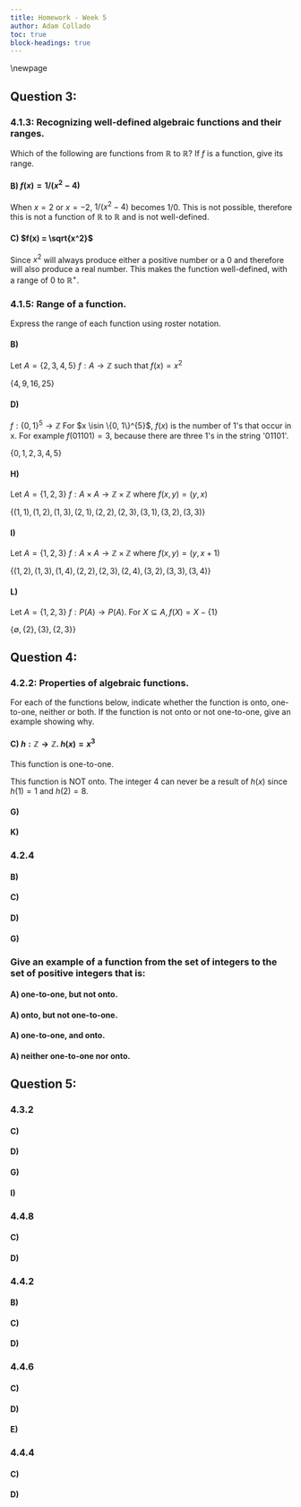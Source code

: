 ```yaml
---
title: Homework - Week 5
author: Adam Collado
toc: true
block-headings: true
---
```

\newpage

## Question 3: 

### 4.1.3: Recognizing well-defined algebraic functions and their ranges.

Which of the following are functions from $\mathbb{R} \text{ to } \mathbb{R}$? If $f$ is a function, give its range.

#### B) $f(x) = 1/(x^2 - 4)$

When $x=2$ or $x=-2$, $1/(x^2-4)$ becomes $1/0$. This is not possible, therefore this is not a function of $\mathbb{R} \text{ to } \mathbb{R}$ and is not well-defined.

#### C) $f(x) = \sqrt{x^2}$

Since $x^2$ will always produce either a positive number or a 0 and therefore will also produce a real number. This makes the function well-defined, with a range of 0 to $\mathbb{R}^{+}$.

### 4.1.5: Range of a function.

Express the range of each function using roster notation.

#### B)

Let $A = \{2, 3, 4, 5\}$
$f: A \to \mathbb{Z} \text{ such that } f(x) = x^2$

$\{4, 9, 16, 25\}$

#### D)

$f: \{0, 1\}^{5} \to \mathbb{Z}$ For $x \isin \{0, 1\}^{5}$, $f(x)$ is the number of 1's that occur in x. For example $f(01101) = 3$, because there are three 1's in the string '01101'.

$\{0, 1, 2, 3, 4, 5\}$

#### H)

Let $A = \{1, 2, 3\}$
$f: A \times A \to \mathbb{Z} \times \mathbb{Z}$ where $f(x, y) = (y, x)$

$\{(1, 1), (1, 2), (1, 3), (2, 1), (2, 2), (2, 3), (3, 1), (3, 2), (3, 3)\}$

#### I)

Let $A = \{1, 2, 3\}$
$f: A \times A \to \mathbb{Z} \times \mathbb{Z}$ where $f(x, y) = (y, x+1)$

$\{(1, 2), (1, 3), (1, 4), (2, 2), (2, 3), (2, 4), (3, 2), (3, 3), (3, 4)\}$

#### L)

Let $A = \{1, 2, 3\}$
$f: P(A) \to P(A).$ For $X \subseteq A, f(X) = X - \{1\}$

$\{\emptyset, \{2\}, \{3\}, \{2, 3\}\}$

## Question 4:

### 4.2.2: Properties of algebraic functions.

For each of the functions below, indicate whether the function is onto, one-to-one, neither or both. If the function is not onto or not one-to-one, give an example showing why.

#### C) $h: \mathbb{Z} \to \mathbb{Z}$. $h(x) = x^3$

This function is one-to-one.

This function is NOT onto. The integer 4 can never be a result of $h(x)$ since $h(1) = 1$ and $h(2) = 8$.

#### G)



#### K)

### 4.2.4

#### B)

#### C)

#### D)

#### G)

### Give an example of a function from the set of integers to the set of positive integers that is:

#### A) one-to-one, but not onto.

#### A) onto, but not one-to-one.

#### A) one-to-one, and onto.

#### A) neither one-to-one nor onto.


## Question 5:

### 4.3.2

#### C)

#### D)

#### G)

#### I)

### 4.4.8

#### C)

#### D)

### 4.4.2

#### B)

#### C)

#### D)

### 4.4.6

#### C)

#### D)

#### E)

### 4.4.4

#### C)

#### D)